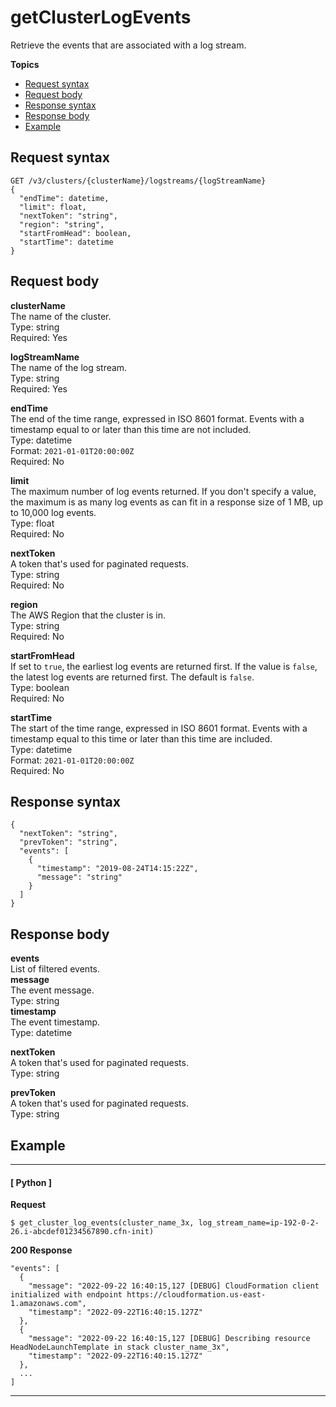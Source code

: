 # getClusterLogEvents<a name="get-cluster-log-events"></a>

Retrieve the events that are associated with a log stream\.

**Topics**
+ [Request syntax](#get-cluster-log-events-request)
+ [Request body](#get-cluster-log-events-request-body)
+ [Response syntax](#get-cluster-log-events-response)
+ [Response body](#get-cluster-log-events-response-body)
+ [Example](#get-cluster-log-events-example)

## Request syntax<a name="get-cluster-log-events-request"></a>

```
GET /v3/clusters/{clusterName}/logstreams/{logStreamName}
{
  "endTime": datetime,
  "limit": float,
  "nextToken": "string",
  "region": "string",
  "startFromHead": boolean,
  "startTime": datetime
}
```

## Request body<a name="get-cluster-log-events-request-body"></a>

**clusterName**  
The name of the cluster\.  
Type: string  
Required: Yes

**logStreamName**  
The name of the log stream\.  
Type: string  
Required: Yes

**endTime**  
The end of the time range, expressed in ISO 8601 format\. Events with a timestamp equal to or later than this time are not included\.  
Type: datetime  
Format: `2021-01-01T20:00:00Z`  
Required: No

**limit**  
The maximum number of log events returned\. If you don't specify a value, the maximum is as many log events as can fit in a response size of 1 MB, up to 10,000 log events\.  
Type: float  
Required: No

**nextToken**  
A token that's used for paginated requests\.  
Type: string  
Required: No

**region**  
The AWS Region that the cluster is in\.  
Type: string  
Required: No

**startFromHead**  
If set to `true`, the earliest log events are returned first\. If the value is `false`, the latest log events are returned first\. The default is `false`\.  
Type: boolean  
Required: No

**startTime**  
The start of the time range, expressed in ISO 8601 format\. Events with a timestamp equal to this time or later than this time are included\.  
Type: datetime  
Format: `2021-01-01T20:00:00Z`  
Required: No

## Response syntax<a name="get-cluster-log-events-response"></a>

```
{
  "nextToken": "string",
  "prevToken": "string",
  "events": [
    {
      "timestamp": "2019-08-24T14:15:22Z",
      "message": "string"
    }
  ]
}
```

## Response body<a name="get-cluster-log-events-response-body"></a>

**events**  
List of filtered events\.    
**message**  
The event message\.  
Type: string  
**timestamp**  
The event timestamp\.  
Type: datetime

**nextToken**  
A token that's used for paginated requests\.  
Type: string

**prevToken**  
A token that's used for paginated requests\.  
Type: string

## Example<a name="get-cluster-log-events-example"></a>

------
#### [ Python ]

**Request**

```
$ get_cluster_log_events(cluster_name_3x, log_stream_name=ip-192-0-2-26.i-abcdef01234567890.cfn-init)
```

**200 Response**

```
"events": [
  {
    "message": "2022-09-22 16:40:15,127 [DEBUG] CloudFormation client initialized with endpoint https://cloudformation.us-east-1.amazonaws.com",
    "timestamp": "2022-09-22T16:40:15.127Z"
  },
  {
    "message": "2022-09-22 16:40:15,127 [DEBUG] Describing resource HeadNodeLaunchTemplate in stack cluster_name_3x",
    "timestamp": "2022-09-22T16:40:15.127Z"
  },
  ...
]
```

------